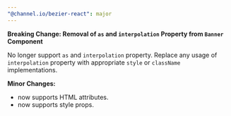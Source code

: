 ```yaml
---
"@channel.io/bezier-react": major
---
```


**Breaking Change: Removal of `as` and `interpolation` Property from `Banner` Component**

No longer support `as` and `interpolation` property. Replace any usage of `interpolation` property with appropriate `style` or `className` implementations.

**Minor Changes:**

- now supports HTML attributes.
- now supports style props.
